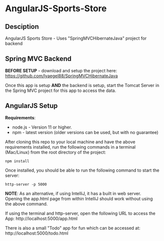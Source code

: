 # AngularJS-Sports-Store
## Desciption
AngularJS Sports Store - Uses "SpringMVCHibernateJava" project for backend
## Spring MVC Backend
**BEFORE SETUP** - download and setup the project here: https://github.com/lyaegel88/SpringMVCHibernateJava

Once this app is setup **AND** the backend is setup, start the Tomcat Server in the Spring MVC project
for this app to access the data. 

## AngularJS Setup
**Requirements**:
- node.js - Version 11 or higher.
- npm - latest version (older versions can be used, but with no guarantee)

After cloning this repo to your local machine and have the above 
requirements installed, run the following commands in a terminal (Mac/Linux) from the root directory of the
project: 

```
npm install
```

Once installed, you should be able to run the following command to start the server:
```
http-server -p 5000
```

**NOTE**: As an alternative, if using IntelliJ, it has a built in web server. Opening the app.html page
from within IntelliJ should work without using the above command.

If using the terminal and http-server, open the following URL to access the App: 
http://localhost:5000/app.html

There is also a small "Todo" app for fun which can be accessed at: http://localhost:5000/todo.html
